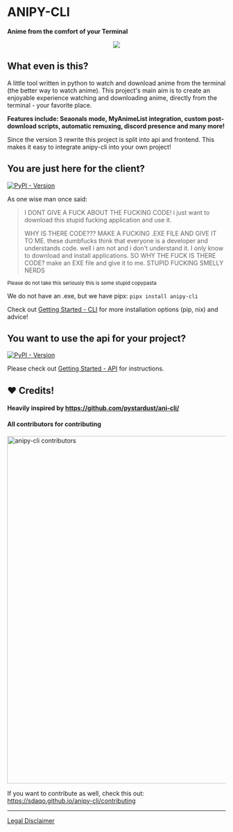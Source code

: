 # ANIPY-CLI
**Anime from the comfort of your Terminal**
<p align="center"><img src="https://github.com/sdaqo/anipy-cli/assets/63876564/1dafa5fb-4273-4dc1-a7ab-2664dd668fc9" /> </p>

## What even is this?
A little tool written in python to watch and download anime from the terminal (the better way to watch anime).
This project's main aim is to create an enjoyable experience watching and downloading anime, directly from the terminal - your favorite place.

**Features include: Seaonals mode, MyAnimeList integration, custom post-download scripts, automatic remuxing, discord presence and many more!**

Since the version 3 rewrite this project is split into api and frontend. This makes it easy to integrate anipy-cli into your own project!

## You are just here for the client?
<a href="https://pypi.org/project/anipy-cli/"><img alt="PyPI - Version" src="https://img.shields.io/pypi/v/anipy-cli?style=for-the-badge&logo=pypi&label=anipy-cli"></a>

As one wise man once said:
> I DONT GIVE A FUCK ABOUT THE FUCKING CODE! i just want to download this stupid fucking application and use it.
>
> WHY IS THERE CODE??? MAKE A FUCKING .EXE FILE AND GIVE IT TO ME. these dumbfucks think that everyone is a developer and understands code. well i am not and i don't understand it. I only know to download and install applications. SO WHY THE FUCK IS THERE CODE? make an EXE file and give it to me. STUPID FUCKING SMELLY NERDS

<sub>Please do not take this seriously this is some stupid copypasta</sub>

We do not have an .exe, but we have pipx: `pipx install anipy-cli`

Check out [Getting Started - CLI](https://sdaqo.github.io/anipy-cli/getting-started-cli) for more installation options (pip, nix) and advice!

## You want to use the api for your project?
<a href="https://pypi.org/project/anipy-api/"><img alt="PyPI - Version" src="https://img.shields.io/pypi/v/anipy-api?style=for-the-badge&logo=pypi&label=anipy-api"></a>

Please check out [Getting Started - API](https://sdaqo.github.io/anipy-cli/getting-started-api) for instructions.


## :heart: Credits! 

#### Heavily inspired by https://github.com/pystardust/ani-cli/

#### All contributors for contributing

<a href="https://github.com/sdaqo/anipy-cli/graphs/contributors">
    <img src="https://contrib.rocks/image?repo=sdaqo/anipy-cli" alt="anipy-cli contributors" title="anipy-cli contributors" width="800"/>
</a>

If you want to contribute as well, check this out: https://sdaqo.github.io/anipy-cli/contributing

---

[Legal Disclaimer](DISCLAIMER.md)
